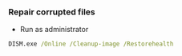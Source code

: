 ### Repair corrupted files
- Run as administrator
```cmd
DISM.exe /Online /Cleanup-image /Restorehealth
```
